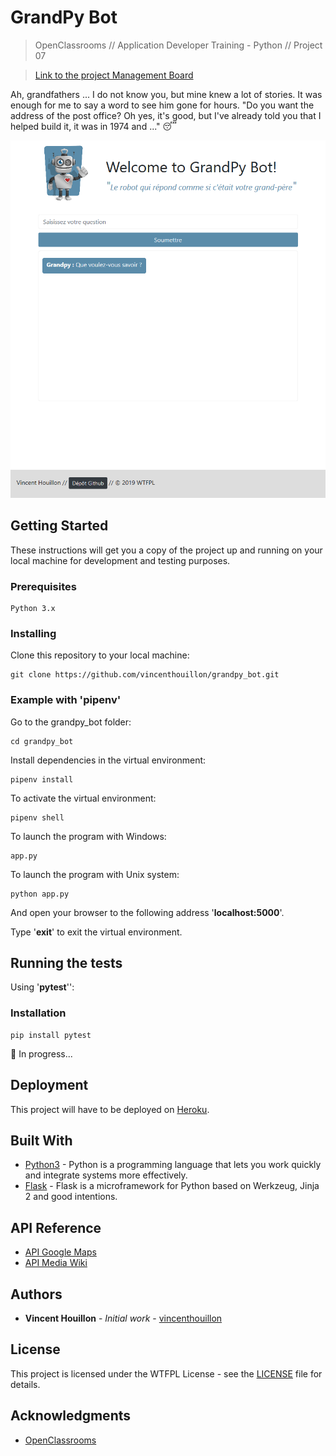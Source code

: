 # GrandPy Bot

> OpenClassrooms // Application Developer Training - Python // Project 07

> [Link to the project Management Board](https://github.com/vincenthouillon/grandpy_bot/projects/1)

Ah, grandfathers ... I do not know you, but mine knew a lot of stories. It was enough for me to say a word to see him gone for hours. "Do you want the address of the post office? Oh yes, it's good, but I've already told you that I helped build it, it was in 1974 and ..." :sleeping:

![Screenshot](grandpy/static/img/screenshot.PNG)

## Getting Started

These instructions will get you a copy of the project up and running on your local machine for development and testing purposes.

### Prerequisites

```
Python 3.x
```

### Installing

Clone this repository to your local machine:
```
git clone https://github.com/vincenthouillon/grandpy_bot.git
```

### Example with '**pipenv**'

Go to the grandpy_bot folder:

```
cd grandpy_bot
```

Install dependencies in the virtual environment:

```
pipenv install
```

To activate the virtual environment:
```
pipenv shell
```

To launch the program with Windows:
```
app.py
```

To launch the program with Unix system:
```
python app.py
```

And open your browser to the following address '**localhost:5000**'.

Type '**exit**' to exit the virtual environment.

## Running the tests

Using '**pytest**'':

### Installation

```
pip install pytest
```

:construction: In progress...

## Deployment

This project will have to be deployed on [Heroku]('https://www.heroku.com/').

## Built With

* [Python3](https://www.python.org/) - Python is a programming language that lets you work quickly and integrate systems more effectively.
* [Flask](http://flask.pocoo.org/) - Flask is a microframework for Python based on Werkzeug, Jinja 2 and good intentions.

## API Reference
* [API Google Maps](https://developers.google.com/maps/documentation/maps-static/intro)
* [API Media Wiki](https://pymediawiki.readthedocs.io/en/latest/quickstart.html#quickstart)

## Authors

* **Vincent Houillon** - *Initial work* - [vincenthouillon](https://github.com/vincenthouillon)

## License

This project is licensed under the WTFPL License - see the [LICENSE](LICENSE.md) file for details.

## Acknowledgments

* [OpenClassrooms](https://openclassrooms.com)

